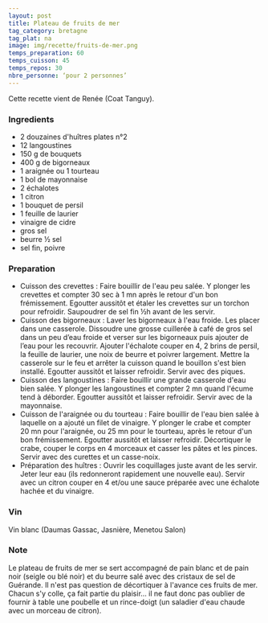 ```yaml
---
layout: post
title: Plateau de fruits de mer
tag_category: bretagne
tag_plat: na
image: img/recette/fruits-de-mer.png
temps_preparation: 60
temps_cuisson: 45
temps_repos: 30
nbre_personne: ‘pour 2 personnes’
---
```

Cette recette vient de Renée (Coat Tanguy).

### Ingredients
* 2 douzaines d'huîtres plates n°2
* 12 langoustines
* 150 g de bouquets
* 400 g de bigorneaux
* 1 araignée ou 1 tourteau
* 1 bol de mayonnaise
* 2 échalotes
* 1 citron
* 1 bouquet de persil
* 1 feuille de laurier
* vinaigre de cidre
* gros sel
* beurre ½ sel
* sel fin, poivre

### Preparation
* Cuisson des crevettes : Faire bouillir de l'eau peu salée. Y plonger les crevettes et compter 30 sec à 1 mn après le retour d'un bon frémissement. Egoutter aussitôt et étaler les crevettes sur un torchon pour refroidir. Saupoudrer de sel fin ½h avant de les servir.
* Cuisson des bigorneaux : Laver les bigorneaux à l'eau froide. Les placer dans une casserole. Dissoudre une grosse cuillerée à café de gros sel dans un peu d’eau froide et verser sur les bigorneaux puis ajouter de l’eau pour les recouvrir. Ajouter l'échalote couper en 4, 2 brins de persil, la feuille de laurier, une noix de beurre et poivrer largement. Mettre la casserole sur le feu et arrêter la cuisson quand le bouillon s'est bien installé. Egoutter aussitôt et laisser refroidir. Servir avec des piques.
* Cuisson des langoustines : Faire bouillir une grande casserole d'eau bien salée. Y plonger les langoustines et compter 2 mn quand l'écume tend à déborder. Egoutter aussitôt et laisser refroidir. Servir avec de la mayonnaise.
* Cuisson de l'araignée ou du tourteau : Faire bouillir de l'eau bien salée à laquelle on a ajouté un filet de vinaigre. Y plonger le crabe et compter 20 mn pour l'araignée, ou 25 mn pour le tourteau, après le retour d'un bon frémissement. Egoutter aussitôt et laisser refroidir. Décortiquer le crabe, couper le corps en 4 morceaux et casser les pâtes et les pinces. Servir avec des curettes et un casse-noix.
* Préparation des huîtres : Ouvrir les coquillages juste avant de les servir. Jeter leur eau (ils redonneront rapidement une nouvelle eau). Servir avec un citron couper en 4 et/ou une sauce préparée avec une échalote hachée et du vinaigre.

### Vin
Vin blanc (Daumas Gassac, Jasnière, Menetou Salon)

### Note
Le plateau de fruits de mer se sert accompagné de pain blanc et de pain noir (seigle ou blé noir) et du beurre salé avec des cristaux de sel de Guérande. Il n'est pas question de décortiquer à l'avance ces fruits de mer. Chacun s'y colle, ça fait partie du plaisir… il ne faut donc pas oublier de fournir à table une poubelle et un rince-doigt (un saladier d'eau chaude avec un morceau de citron).

